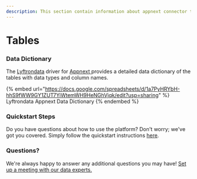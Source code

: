 ```yaml
---
description: This section contain information about appnext connector tables information
---
```


# Tables

### Data Dictionary

The [Lyftrondata](https://www.lyftrondata.com/) driver for [Appnext](https://www.lyftrondata.com/integration/appnext/)[ ](https://www.lyftrondata.com/integration/appnext/)provides a detailed data dictionary of the tables with data types and column names.

{% embed url="https://docs.google.com/spreadsheets/d/1a7PyHRYbH-hhS9fWW9GY1ZUT7YiWtemWH9HeNGhVjqk/edit?usp=sharing" %}
Lyftrondata Appnext Data Dictionary
{% endembed %}

### Quickstart Steps

Do you have questions about how to use the platform? Don't worry; we've got you covered. Simply follow the quickstart instructions [here](../../../../quickstart-steps.md).

### Questions? <a href="#questions" id="questions"></a>

We're always happy to answer any additional questions you may have! [Set up a meeting with our data experts.](https://www.lyftrondata.com/book-a-meeting/)

